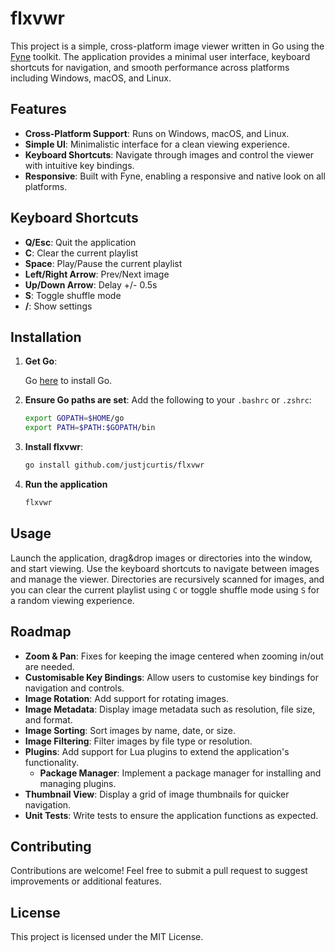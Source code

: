 # flxvwr

This project is a simple, cross-platform image viewer written in Go using the [Fyne](https://fyne.io/) toolkit. The application provides a minimal user interface, keyboard shortcuts for navigation, and smooth performance across platforms including Windows, macOS, and Linux.

## Features

- **Cross-Platform Support**: Runs on Windows, macOS, and Linux.
- **Simple UI**: Minimalistic interface for a clean viewing experience.
- **Keyboard Shortcuts**: Navigate through images and control the viewer with intuitive key bindings.
- **Responsive**: Built with Fyne, enabling a responsive and native look on all platforms.

## Keyboard Shortcuts

- **Q/Esc**: Quit the application
- **C**: Clear the current playlist
- **Space**: Play/Pause the current playlist
- **Left/Right Arrow**: Prev/Next image
- **Up/Down Arrow**: Delay +/- 0.5s
- **S**: Toggle shuffle mode
- **/**: Show settings

## Installation

1. **Get Go**:

    Go [here](https://go.dev/doc/install) to install Go.

2. **Ensure Go paths are set**:
    Add the following to your `.bashrc` or `.zshrc`:
    ```bash
    export GOPATH=$HOME/go
    export PATH=$PATH:$GOPATH/bin
    ```

3. **Install flxvwr**:
    ```bash
    go install github.com/justjcurtis/flxvwr
    ```

4. **Run the application**
   ```bash
   flxvwr
   ```

## Usage

Launch the application, drag&drop images or directories into the window, and start viewing. Use the keyboard shortcuts to navigate between images and manage the viewer. Directories are recursively scanned for images, and you can clear the current playlist using `C` or toggle shuffle mode using `S` for a random viewing experience.

## Roadmap

- **Zoom & Pan**: Fixes for keeping the image centered when zooming in/out are needed.
- **Customisable Key Bindings**: Allow users to customise key bindings for navigation and controls.
- **Image Rotation**: Add support for rotating images.
- **Image Metadata**: Display image metadata such as resolution, file size, and format.
- **Image Sorting**: Sort images by name, date, or size.
- **Image Filtering**: Filter images by file type or resolution.
- **Plugins**: Add support for Lua plugins to extend the application's functionality.
    - **Package Manager**: Implement a package manager for installing and managing plugins.
- **Thumbnail View**: Display a grid of image thumbnails for quicker navigation.
- **Unit Tests**: Write tests to ensure the application functions as expected.

## Contributing

Contributions are welcome! Feel free to submit a pull request to suggest improvements or additional features.

## License

This project is licensed under the MIT License.
